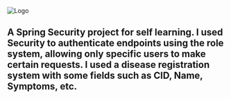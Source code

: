 ![Logo](https://github.com/user-attachments/assets/8cafd5c4-e4e9-4bba-96d7-e3e4a7e3cb82)

## A Spring Security project for self learning. I used Security to authenticate endpoints using the role system, allowing only specific users to make certain requests. I used a disease registration system with some fields such as CID, Name, Symptoms, etc.
